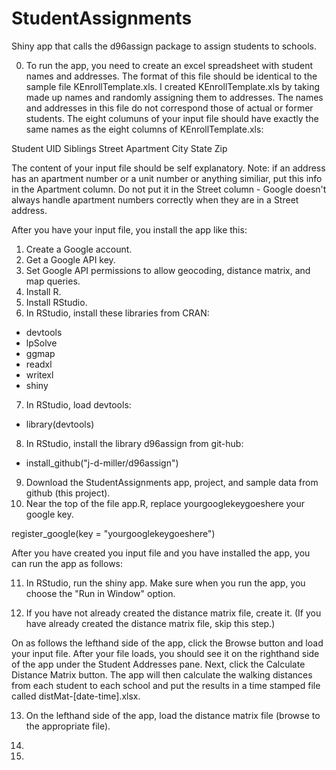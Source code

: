 # StudentAssignments

Shiny app that calls the d96assign package to assign students to schools. 

0. To run the app, you need to create an excel spreadsheet with student names and addresses. The format of this file should be identical to the sample file KEnrollTemplate.xls. I created KEnrollTemplate.xls by taking made up names and randomly assigning them to addresses. The names and addresses in this file do not correspond those of actual or former students. The eight columuns of your input file should have exactly the same names as the eight columns of KEnrollTemplate.xls: 

Student	UID	Siblings	Street	Apartment	City	State	Zip

The content of your input file should be self explanatory. Note: if an address has an apartment number or a unit number or anything similiar, put this info in the Apartment column. Do not put it in the Street column - Google doesn't always handle apartment numbers correctly when they are in a Street address.   

After you have your input file, you install the app like this: 

1. Create a Google account.
2. Get a Google API key.
3. Set Google API permissions to allow geocoding, distance matrix, and map queries.
4. Install R.
5. Install RStudio.
6. In RStudio, install these libraries from CRAN:
  - devtools
  - lpSolve
  - ggmap
  - readxl
  - writexl
  - shiny
7. In RStudio, load devtools:
  - library(devtools)
8. In RStudio, install the library d96assign from git-hub:
  - install_github("j-d-miller/d96assign")
9. Download the StudentAssignments app, project, and sample data from github (this project).  
10. Near the top of the file app.R, replace yourgooglekeygoeshere your google key. 

register_google(key = "yourgooglekeygoeshere") 

After you have created you input file and you have installed the app, you can run the app as follows: 


11. In RStudio, run the shiny app. Make sure when you run the app, you choose the "Run in Window" option. 

12. If you have not already created the distance matrix file, create it. (If you have already created the distance matrix file, skip this step.)

On  as follows the lefthand side of the app, click the Browse button and load your input file. After your file loads, you should see it on the righthand side of the app under the Student Addresses pane. Next, click the Calculate Distance Matrix button. The app will then calculate the walking distances from each student to each school and put the results in a time stamped file called distMat-[date-time].xlsx. 

13. On the lefthand side of the app, load the distance matrix file (browse to the appropriate file). 

14. 


13. 
